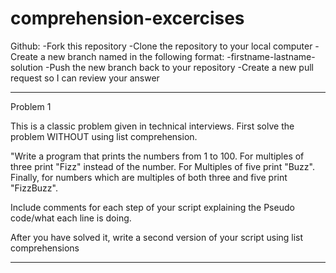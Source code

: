 # comprehension-excercises

Github:
-Fork this repository
-Clone the repository to your local computer
-Create a new branch named in the following format:
  -firstname-lastname-solution
-Push the new branch back to your repository
-Create a new pull request so I can review your answer

-------------------------------------------------------------------------------------------------
Problem 1

This is a classic problem given in technical interviews. First solve the problem WITHOUT using list comprehension.

"Write a program that prints the numbers from 1 to 100. For multiples of three print "Fizz" instead of the number. For Multiples of five print "Buzz". Finally, for numbers which are multiples of both three and five print "FizzBuzz".

Include comments for each step of your script explaining the Pseudo code/what each line is doing.

After you have solved it, write a second version of your script using list comprehensions

-------------------------------------------------------------------------------------------------


